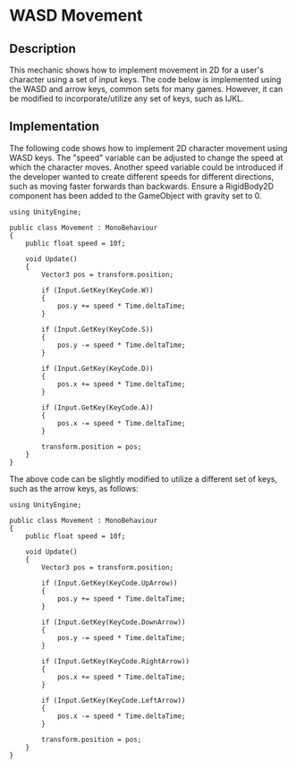 # WASD Movement

## Description
This mechanic shows how to implement movement in 2D for a user's character using a set of input keys. The code below is implemented using the WASD and arrow keys, common sets for many games. However, it can be modified to incorporate/utilize any set of keys, such as IJKL.

## Implementation
The following code shows how to implement 2D character movement using WASD keys. The "speed" variable can be adjusted to change the speed at which the character moves. Another speed variable could be introduced if the developer wanted to create different speeds for different directions, such as moving faster forwards than backwards. Ensure a RigidBody2D component has been added to the GameObject with gravity set to 0.

    using UnityEngine;

    public class Movement : MonoBehaviour
    {
        public float speed = 10f;

        void Update()
        {
            Vector3 pos = transform.position;

            if (Input.GetKey(KeyCode.W))
            {
                pos.y += speed * Time.deltaTime;
            }

            if (Input.GetKey(KeyCode.S))
            {
                pos.y -= speed * Time.deltaTime;
            }

            if (Input.GetKey(KeyCode.D))
            {
                pos.x += speed * Time.deltaTime;
            }

            if (Input.GetKey(KeyCode.A))
            {
                pos.x -= speed * Time.deltaTime;
            }

            transform.position = pos;
        }
    }

The above code can be slightly modified to utilize a different set of keys, such as the arrow keys, as follows:

    using UnityEngine;

    public class Movement : MonoBehaviour
    {
        public float speed = 10f;

        void Update()
        {
            Vector3 pos = transform.position;

            if (Input.GetKey(KeyCode.UpArrow))
            {
                pos.y += speed * Time.deltaTime;
            }

            if (Input.GetKey(KeyCode.DownArrow))
            {
                pos.y -= speed * Time.deltaTime;
            }

            if (Input.GetKey(KeyCode.RightArrow))
            {
                pos.x += speed * Time.deltaTime;
            }

            if (Input.GetKey(KeyCode.LeftArrow))
            {
                pos.x -= speed * Time.deltaTime;
            }

            transform.position = pos;
        }
    }
